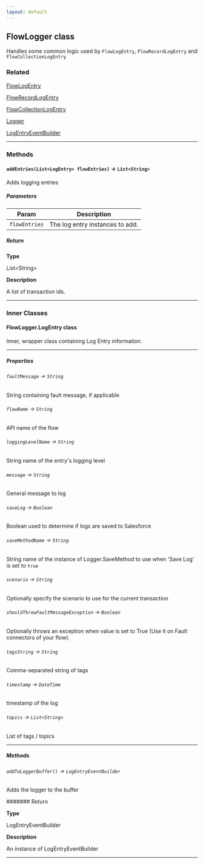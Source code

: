 ```yaml
---
layout: default
---
```


## FlowLogger class

Handles some common logic used by `FlowLogEntry`, `FlowRecordLogEntry` and `FlowCollectionLogEntry`

### Related

[FlowLogEntry](FlowLogEntry)

[FlowRecordLogEntry](FlowRecordLogEntry)

[FlowCollectionLogEntry](FlowCollectionLogEntry)

[Logger](Logger)

[LogEntryEventBuilder](LogEntryEventBuilder)

---

### Methods

#### `addEntries(List<LogEntry> flowEntries)` → `List<String>`

Adds logging entries

##### Parameters

| Param         | Description                     |
| ------------- | ------------------------------- |
| `flowEntries` | The log entry instances to add. |

##### Return

**Type**

List&lt;String&gt;

**Description**

A list of transaction ids.

---

### Inner Classes

#### FlowLogger.LogEntry class

Inner, wrapper class containing Log Entry information.

---

##### Properties

###### `faultMessage` → `String`

String containing fault message, if applicable

###### `flowName` → `String`

API name of the flow

###### `loggingLevelName` → `String`

String name of the entry&apos;s logging level

###### `message` → `String`

General message to log

###### `saveLog` → `Boolean`

Boolean used to determine if logs are saved to Salesforce

###### `saveMethodName` → `String`

String name of the instance of Logger.SaveMethod to use when &apos;Save Log&apos; is set to `true`

###### `scenario` → `String`

Optionally specify the scenario to use for the current transaction

###### `shouldThrowFaultMessageException` → `Boolean`

Optionally throws an exception when value is set to True (Use it on Fault connectors of your flow).

###### `tagsString` → `String`

Comma-separated string of tags

###### `timestamp` → `DateTime`

timestamp of the log

###### `topics` → `List<String>`

List of tags / topics

---

##### Methods

###### `addToLoggerBuffer()` → `LogEntryEventBuilder`

Adds the logger to the buffer

####### Return

**Type**

LogEntryEventBuilder

**Description**

An instance of LogEntryEventBuilder

---
